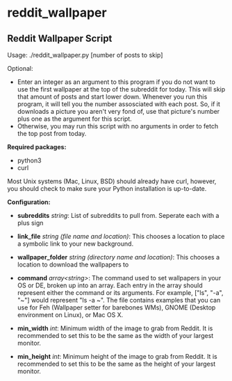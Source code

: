 # reddit_wallpaper


## Reddit Wallpaper Script
Usage: ./reddit_wallpaper.py [number of posts to skip]

Optional:
* Enter an integer as an argument to this program if you
do not want to use the first wallpaper at the top of
the subreddit for today. This will skip that amount of
posts and start lower down. Whenever you run this
program, it will tell you the number assosciated with
each post. So, if it downloads a picture you aren't
very fond of, use that picture's number plus one as
the argument for this script.
* Otherwise, you may run this script with no arguments
in order to fetch the top post from today.

**Required packages:**
* python3
* curl


Most Unix systems (Mac, Linux, BSD) should already have curl, however, you should check to make sure your Python installation is up-to-date.

**Configuration:**

* **subreddits** *string*: List of subreddits to pull from. Seperate each with a plus sign

* **link_file** *string (file name and location)*: This chooses a location to place a symbolic link to your new background.
* **wallpaper_folder** *string (directory name and location)*: This chooses a location to download the wallpapers to

* **command** *array\<string\>*: The command used to set wallpapers in your OS or DE, broken up into an array. Each entry in the array should represent either the command or its arguments. For example, ["ls", "-a", "~"] would represent "ls -a ~". The file contains examples that you can use for Feh (Wallpaper setter for barebones WMs), GNOME (Desktop environment on Linux), or Mac OS X.

* **min_width** *int*: Minimum width of the image to grab from Reddit. It is recommended to set this to be the same as the width of your largest monitor.
* **min_height** *int*: Minimum height of the image to grab from Reddit. It is recommended to set this to be the same as the height of your largest monitor.
